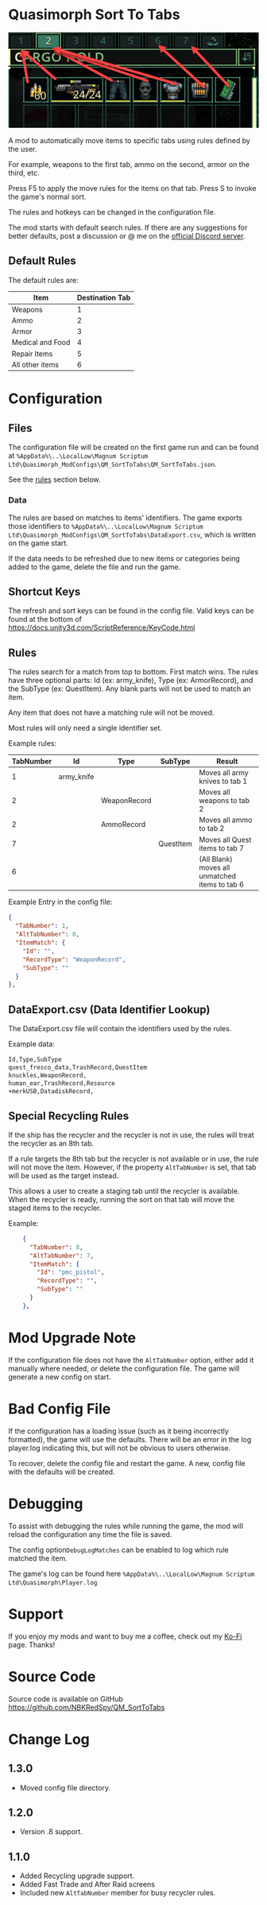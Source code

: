 # Quasimorph Sort To Tabs

![alt text](SortExample.png)

A mod to automatically move items to specific tabs using rules defined by the user.

For example, weapons to the first tab, ammo on the second, armor on the third, etc.

Press F5 to apply the move rules for the items on that tab.  Press S to invoke the game's normal sort.

The rules and hotkeys can be changed in the configuration file.

The mod starts with default search rules.  If there are any suggestions for better defaults, post a discussion or @ me on the [official Discord server](https://discord.gg/y8bRVNzzm6).

## Default Rules
The default rules are:

|Item|Destination Tab|
|--|--|
|Weapons|1|
|Ammo|2|
|Armor|3|
|Medical and Food|4|
|Repair Items|5|
|All other items|6|

# Configuration

## Files

The configuration file will be created on the first game run and can be found at `%AppData%\..\LocalLow\Magnum Scriptum Ltd\Quasimorph_ModConfigs\QM_SortToTabs\QM_SortToTabs.json`.  

See the [rules](#rules) section below.

### Data
The rules are based on matches to items' identifiers.  The game exports those identifiers to `%AppData%\..\LocalLow\Magnum Scriptum Ltd\Quasimorph_ModConfigs\QM_SortToTabs\DataExport.csv`, which is written on the game start.

If the data needs to be refreshed due to new items or categories being added to the game, delete the file and run the game.

## Shortcut Keys
The refresh and sort keys can be found in the config file.  Valid keys can be found at the bottom of https://docs.unity3d.com/ScriptReference/KeyCode.html

## Rules
The rules search for a match from top to bottom.  First match wins.
The rules have three optional parts:  Id (ex: army_knife), Type (ex: ArmorRecord), and the SubType (ex: QuestItem).  Any blank parts will not be used to match an item.

Any item that does not have a matching rule will not be moved.

Most rules will only need a single identifier set.

Example rules:

|TabNumber|Id|Type|SubType|Result|
|--|--|--|--|--|
|1|army_knife|||Moves all army knives to tab 1|
|2||WeaponRecord||Moves all weapons to tab 2|
|2||AmmoRecord||Moves all ammo to tab 2|
|7|||QuestItem|Moves all Quest items to tab 7|
|6||||(All Blank) moves all unmatched items to tab 6|

Example Entry in the config file:
```json
{
  "TabNumber": 1,
  "AltTabNumber": 0,
  "ItemMatch": {
    "Id": "",
    "RecordType": "WeaponRecord",
    "SubType": ""
  }
},

```
## DataExport.csv (Data Identifier Lookup)
The DataExport.csv file will contain the identifiers used by the rules.

Example data:
```
Id,Type,SubType
quest_fresco_data,TrashRecord,QuestItem
knuckles,WeaponRecord,
human_ear,TrashRecord,Resource
+merkUSB,DatadiskRecord,
```

## Special Recycling Rules
If the ship has the recycler and the recycler is not in use, the rules will treat the recycler as an 8th tab.

If a rule targets the 8th tab but the recycler is not available or in use, the rule will not move the item.
However, if the property `AltTabNumber` is set, that tab will be used as the target instead.

This allows a user to create a staging tab until the recycler is available.  When the recycler is ready, running the sort on that tab will move the staged items to the recycler.

Example:

```json
    {
      "TabNumber": 8,
      "AltTabNumber": 7,
      "ItemMatch": {
        "Id": "pmc_pistol",
        "RecordType": "",
        "SubType": ""
      }
    },
```

# Mod Upgrade Note
If the configuration file does not have the `AltTabNumber` option, either add it manually where needed, or delete the configuration file.  The game will generate a new config on start.


# Bad Config File
If the configuration has a loading issue (such as it being incorrectly formatted), the game will use the defaults.
There will be an error in the log player.log indicating this, but will not be obvious to users otherwise.

To recover, delete the config file and restart the game.  A new, config file with the defaults will be created.

# Debugging
To assist with debugging the rules while running the game, the mod will reload the configuration any time the file is saved.

The config option`DebugLogMatches` can be enabled to log which rule matched the item.

The game's log can be found here `%AppData%\..\LocalLow\Magnum Scriptum Ltd\Quasimorph\Player.log`

# Support
If you enjoy my mods and want to buy me a coffee, check out my [Ko-Fi](https://ko-fi.com/nbkredspy71915) page.
Thanks!

# Source Code
Source code is available on GitHub https://github.com/NBKRedSpy/QM_SortToTabs


# Change Log

## 1.3.0
* Moved config file directory.

## 1.2.0
* Version .8 support.

## 1.1.0
* Added Recycling upgrade support.
* Added Fast Trade and After Raid screens
* Included new `AltTabNumber` member for busy recycler rules.

